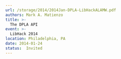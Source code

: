 ```yaml
---
url: /storage/2014/2014Jan-DPLA-LibHackALAMW.pdf
authors: Mark A. Matienzo
title: >-
  The DPLA API
event: >-
  LibHack 2014
location: Philadelphia, PA
date: 2014-01-24
status:  Invited
---
```


